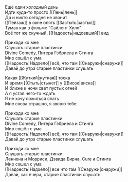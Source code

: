 Ещё один холодный день  
Идти куда-то просто [[Лень|лень]]  
Да и никто сегодня не звонит  
[[Пейзаж]] в окне опять [[Застыть|застыл]]  
Туман как в фильме "Сайлент Хилл"  
Всё тот же скучный, [[Надоесть|надоевший]] вид

Приходи ко мне  
Слушать старые пластинки  
Divine Comedy, Питера Гэбриела и Стинга  
Мир сошёл с ума  
[[Надоесть|Надоело]] всё, что там [[Снаружи|снаружи]]  
Давай до утра старые пластинки слушать

Какая [[Жуткий|жуткая]] тоска  
И время [[Стыть|стынет]] у [[Висок|виска]]  
И ближе к ночи свет пустых огней  
А я устал чего-то ждать  
Я не хочу ложиться спать  
Мне снова страшно, я звоню тебе

Приходи ко мне  
Слушать старые пластинки  
Divine Comedy, Питера Гэбриела и Стинга  
Мир сошёл с ума  
[[Надоесть|Надоело]] всё, что там [[Снаружи|снаружи]]  
Давай до утра старые пластинки слушать

Приходи ко мне  
Слушать старые пластинки  
Леннона и Морриси, Дэвида Бирна, Cure и Стинга  
Мир сошел с ума  
[[Надоесть|Надоело]] все что там [[Снаружи|снаружи]]  
Давай, как вчера, старые пластинки слушать
